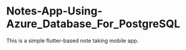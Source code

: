 # Notes-App-Using-Azure_Database_For_PostgreSQL
This is a simple flutter-based note taking mobile app.
